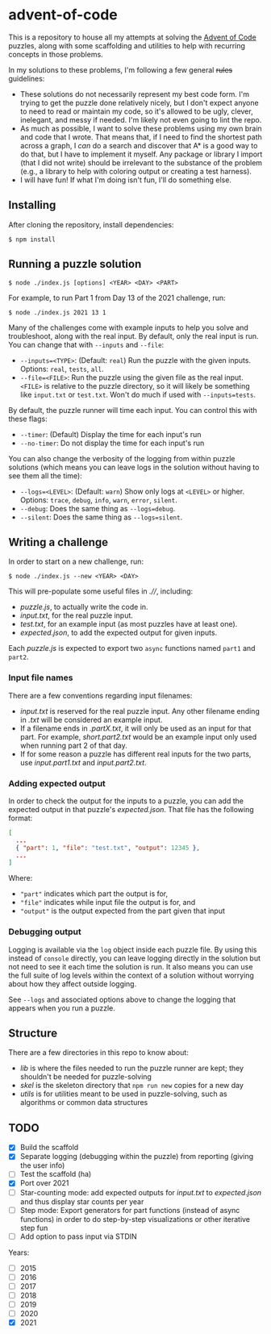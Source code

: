 # advent-of-code

This is a repository to house all my attempts at solving the [Advent of Code](adventofcode.com/) puzzles, along with some scaffolding and utilities to help with recurring concepts in those problems.

In my solutions to these problems, I'm following a few general ~~rules~~ guidelines:

* These solutions do not necessarily represent my best code form. I'm trying to get the puzzle done relatively nicely, but I don't expect anyone to need to read or maintain my code, so it's allowed to be ugly, clever, inelegant, and messy if needed. I'm likely not even going to lint the repo.
* As much as possible, I want to solve these problems using my own brain and code that I wrote. That means that, if I need to find the shortest path across a graph, I _can_ do a search and discover that A* is a good way to do that, but I have to implement it myself. Any package or library I import (that I did not write) should be irrelevant to the substance of the problem (e.g., a library to help with coloring output or creating a test harness).
* I will have fun! If what I'm doing isn't fun, I'll do something else.

## Installing

After cloning the repository, install dependencies:

```
$ npm install
```

## Running a puzzle solution

```
$ node ./index.js [options] <YEAR> <DAY> <PART>
```

For example, to run Part 1 from Day 13 of the 2021 challenge, run:

```
$ node ./index.js 2021 13 1
```

Many of the challenges come with example inputs to help you solve and troubleshoot, along with the real input. By default, only the real input is run. You can change that with `--inputs` and `--file`:

- `--inputs=<TYPE>`: (Default: `real`) Run the puzzle with the given inputs. Options: `real`, `tests`, `all`.
- `--file=<FILE>`: Run the puzzle using the given file as the real input. `<FILE>` is relative to the puzzle directory, so it will likely be something like `input.txt` or `test.txt`. Won't do much if used with `--inputs=tests`.

By default, the puzzle runner will time each input. You can control this with these flags:

* `--timer`: (Default) Display the time for each input's run
* `--no-timer`: Do not display the time for each input's run

You can also change the verbosity of the logging from within puzzle solutions (which means you can leave logs in the solution without having to see them all the time):

- `--logs=<LEVEL>`: (Default: `warn`) Show only logs at `<LEVEL>` or higher. Options: `trace`, `debug`, `info`, `warn`, `error`, `silent`.
- `--debug`: Does the same thing as `--logs=debug`.
- `--silent`: Does the same thing as `--logs=silent`.

## Writing a challenge

In order to start on a new challenge, run:

```
$ node ./index.js --new <YEAR> <DAY>
```

This will pre-populate some useful files in _./<YEAR>/<DAY>_, including:

* _puzzle.js_, to actually write the code in.
* _input.txt_, for the real puzzle input.
* _test.txt_, for an example input (as most puzzles have at least one).
* _expected.json_, to add the expected output for given inputs.

Each _puzzle.js_ is expected to export two `async` functions named `part1` and `part2`.

### Input file names

There are a few conventions regarding input filenames:

* _input.txt_ is reserved for the real puzzle input. Any other filename ending in _.txt_ will be considered an example input.
* If a filename ends in _.partX.txt_, it will only be used as an input for that part. For example, _short.part2.txt_ would be an example input only used when running part 2 of that day.
* If for some reason a puzzle has different real inputs for the two parts, use _input.part1.txt_ and _input.part2.txt_.

### Adding expected output

In order to check the output for the inputs to a puzzle, you can add the expected output in that puzzle's _expected.json_. That file has the following format:

```json
[
  ...
  { "part": 1, "file": "test.txt", "output": 12345 },
  ...
]
```

Where:
* `"part"` indicates which part the output is for,
* `"file"` indicates while input file the output is for, and
* `"output"` is the output expected from the part given that input

### Debugging output

Logging is available via the `log` object inside each puzzle file. By using this instead of `console` directly, you can leave logging directly in the solution but not need to see it each time the solution is run. It also means you can use the full suite of log levels within the context of a solution without worrying about how they affect outside logging.

See `--logs` and associated options above to change the logging that appears when you run a puzzle.

## Structure

There are a few directories in this repo to know about:

* _lib_ is where the files needed to run the puzzle runner are kept; they shouldn't be needed for puzzle-solving
* _skel_ is the skeleton directory that `npm run new` copies for a new day
* _utils_ is for utilities meant to be used in puzzle-solving, such as algorithms or common data structures

## TODO

* [x] Build the scaffold
* [x] Separate logging (debugging within the puzzle) from reporting (giving the user info)
* [ ] Test the scaffold (ha)
* [x] Port over 2021
* [ ] Star-counting mode: add expected outputs for _input.txt_ to _expected.json_ and thus display star counts per year
* [ ] Step mode: Export generators for part functions (instead of async functions) in order to do step-by-step visualizations or other iterative step fun
* [ ] Add option to pass input via STDIN

Years:

* [ ] 2015
* [ ] 2016
* [ ] 2017
* [ ] 2018
* [ ] 2019
* [ ] 2020
* [x] 2021
